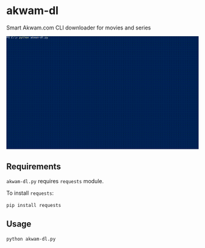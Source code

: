 # akwam-dl
Smart Akwam.com CLI downloader for movies and series

![](https://github.com/elmoiv/akwam-dl/blob/main/preview.gif)
## Requirements
`akwam-dl.py` requires `requests` module.

To install `requests`:

`pip install requests`

## Usage
```
python akwam-dl.py
```

